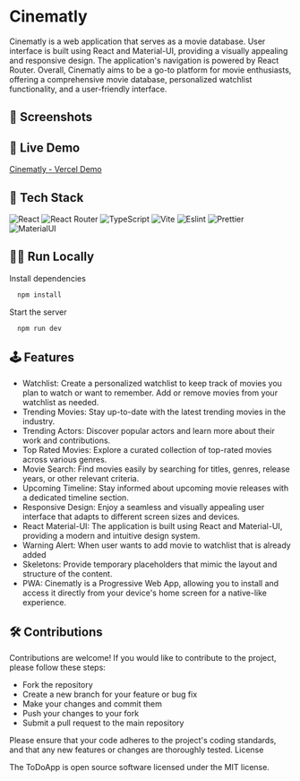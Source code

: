 
# Cinematly

Cinematly is a web application that serves as a movie database. User interface is built using React and Material-UI, providing a visually appealing and responsive design. The application's navigation is powered by React Router. Overall, Cinematly aims to be a go-to platform for movie enthusiasts, offering a comprehensive movie database, personalized watchlist functionality, and a user-friendly interface.

## 📸 Screenshots


## 🚀 Live Demo
[Cinematly - Vercel Demo](https://cinematly.vercel.app/)

## 🔨 Tech Stack

![React](https://img.shields.io/badge/React-20232A?style=for-the-badge&logo=react&logoColor=61DAFB)
![React Router](https://img.shields.io/badge/React_Router-CA4245?style=for-the-badge&logo=react-router&logoColor=white)
![TypeScript](https://img.shields.io/badge/TypeScript-007ACC?style=for-the-badge&logo=typescript&logoColor=white)
![Vite](https://img.shields.io/badge/Vite-B73BFE?style=for-the-badge&logo=vite&logoColor=FFD62E)
![Eslint](https://img.shields.io/badge/eslint-3A33D1?style=for-the-badge&logo=eslint&logoColor=white)
![Prettier](https://img.shields.io/badge/prettier-1A2C34?style=for-the-badge&logo=prettier&logoColor=F7BA3E)
![MaterialUI](https://res.cloudinary.com/practicaldev/image/fetch/s--yayk2pWn--/c_limit%2Cf_auto%2Cfl_progressive%2Cq_auto%2Cw_880/https://img.shields.io/badge/Material--UI-0081CB%3Fstyle%3Dfor-the-badge%26logo%3Dmaterial-ui%26logoColor%3Dwhite)


## 👨‍💻 Run Locally


Install dependencies

```bash
  npm install
```

Start the server

```bash
  npm run dev
```



## 🕹️ Features

- Watchlist: Create a personalized watchlist to keep track of movies you plan to watch or want to remember. Add or remove movies from your watchlist as needed.
- Trending Movies: Stay up-to-date with the latest trending movies in the industry.
- Trending Actors: Discover popular actors and learn more about their work and contributions.
- Top Rated Movies: Explore a curated collection of top-rated movies across various genres.
- Movie Search: Find movies easily by searching for titles, genres, release years, or other relevant criteria.
- Upcoming Timeline: Stay informed about upcoming movie releases with a dedicated timeline section.
- Responsive Design: Enjoy a seamless and visually appealing user interface that adapts to different screen sizes and devices.
- React Material-UI: The application is built using React and Material-UI, providing a modern and intuitive design system.
- Warning Alert: When user wants to add movie to watchlist that is already added
- Skeletons: Provide temporary placeholders that mimic the layout and structure of the content. 
- PWA: Cinematly is a Progressive Web App, allowing you to install and access it directly from your device's home screen for a native-like experience. 

## 🛠️ Contributions

Contributions are welcome! If you would like to contribute to the project, please follow these steps:

- Fork the repository
- Create a new branch for your feature or bug fix
- Make your changes and commit them
- Push your changes to your fork
- Submit a pull request to the main repository

Please ensure that your code adheres to the project's coding standards, and that any new features or changes are thoroughly tested.
License

The ToDoApp is open source software licensed under the MIT license.


